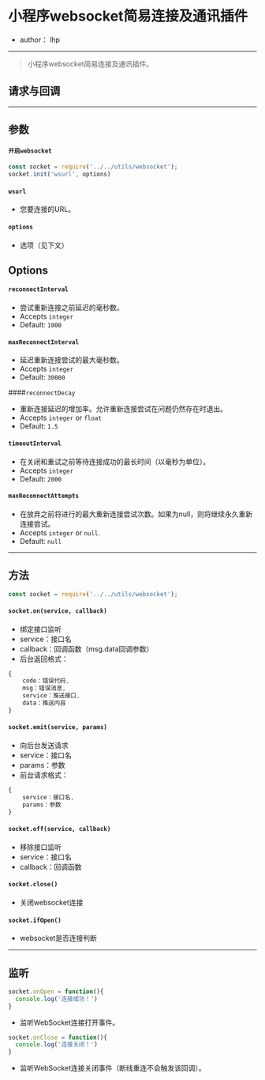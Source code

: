 # 小程序websocket简易连接及通讯插件
* author： lhp
------

> 小程序websocket简易连接及通讯插件。

## 请求与回调
------

## 参数

#### `开启websocket`
``` javascript
const socket = require('../../utils/websocket');
socket.init('wsurl', options)
```

#### `wsurl`
- 您要连接的URL。

#### `options`
- 选项（见下文）

## Options

#### `reconnectInterval`
- 尝试重新连接之前延迟的毫秒数。
- Accepts `integer`
- Default: `1000`

#### `maxReconnectInterval`
- 延迟重新连接尝试的最大毫秒数。
- Accepts `integer`
- Default: `30000`

####`reconnectDecay`
- 重新连接延迟的增加率。允许重新连接尝试在问题仍然存在时退出。
- Accepts `integer` or `float`
- Default: `1.5`

#### `timeoutInterval`
- 在关闭和重试之前等待连接成功的最长时间（以毫秒为单位）。
- Accepts `integer`
- Default: `2000`

#### `maxReconnectAttempts`
- 在放弃之前将进行的最大重新连接尝试次数。如果为null，则将继续永久重新连接尝试。
- Accepts `integer` or `null`.
- Default: `null`

---

## 方法

``` javascript
const socket = require('../../utils/websocket');
```

#### `socket.on(service, callback)`
- 绑定接口监听
- service：接口名
- callback：回调函数（msg.data回调参数）
- 后台返回格式：
``` javascript
{
	code：错误代码,
	msg：错误消息,
	service：推送接口,
	data：推送内容
}
```

#### `socket.emit(service, params)`
- 向后台发送请求
- service：接口名
- params：参数
- 前台请求格式：
``` javascript
{
	service：接口名,
	params：参数
}
```

#### `socket.off(service, callback)`
- 移除接口监听
- service：接口名
- callback：回调函数

#### `socket.close()`
- 关闭websocket连接

#### `socket.ifOpen()`
- websocket是否连接判断

---

## 监听

``` javascript
socket.onOpen = function(){
  console.log('连接成功！')
}
```
- 监听WebSocket连接打开事件。

``` javascript
socket.onClose = function(){
  console.log('连接关闭！')
}
```
- 监听WebSocket连接关闭事件（断线重连不会触发该回调）。

